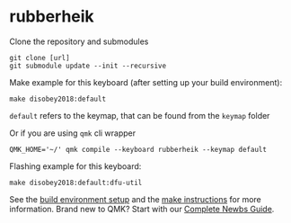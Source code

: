 # rubberheik

Clone the repository and submodules

    git clone [url]
    git submodule update --init --recursive

Make example for this keyboard (after setting up your build environment):

    make disobey2018:default

`default` refers to the keymap, that can be found from the `keymap` folder

Or if you are using `qmk` cli wrapper

    QMK_HOME='~/' qmk compile --keyboard rubberheik --keymap default

Flashing example for this keyboard:

    make disobey2018:default:dfu-util

See the [build environment setup](https://docs.qmk.fm/#/getting_started_build_tools) and the [make instructions](https://docs.qmk.fm/#/getting_started_make_guide) for more information. Brand new to QMK? Start with our [Complete Newbs Guide](https://docs.qmk.fm/#/newbs).
